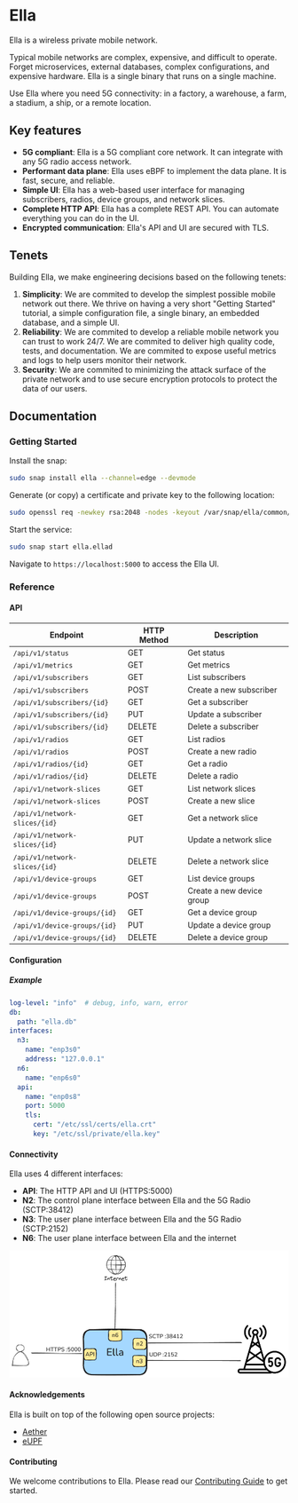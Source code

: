 # Ella

Ella is a wireless private mobile network.

Typical mobile networks are complex, expensive, and difficult to operate. Forget microservices, external databases, complex configurations, and expensive hardware. Ella is a single binary that runs on a single machine.

Use Ella where you need 5G connectivity: in a factory, a warehouse, a farm, a stadium, a ship, or a remote location.

## Key features

* **5G compliant**: Ella is a 5G compliant core network. It can integrate with any 5G radio access network.
* **Performant data plane**: Ella uses eBPF to implement the data plane. It is fast, secure, and reliable.
* **Simple UI**: Ella has a web-based user interface for managing subscribers, radios, device groups, and network slices.
* **Complete HTTP API**: Ella has a complete REST API. You can automate everything you can do in the UI.
* **Encrypted communication**: Ella's API and UI are secured with TLS.

## Tenets

Building Ella, we make engineering decisions based on the following tenets:
1. **Simplicity**: We are commited to develop the simplest possible mobile network out there. We thrive on having a very short "Getting Started" tutorial, a simple configuration file, a single binary, an embedded database, and a simple UI.
2. **Reliability**: We are commited to develop a reliable mobile network you can trust to work 24/7. We are commited to deliver high quality code, tests, and documentation. We are commited to expose useful metrics and logs to help users monitor their network.
3. **Security**: We are commited to minimizing the attack surface of the private network and to use secure encryption protocols to protect the data of our users.

## Documentation

### Getting Started

Install the snap:

```bash
sudo snap install ella --channel=edge --devmode
```

Generate (or copy) a certificate and private key to the following location:
```bash
sudo openssl req -newkey rsa:2048 -nodes -keyout /var/snap/ella/common/key.pem -x509 -days 1 -out /var/snap/ella/common/cert.pem -subj "/CN=example.com"
```

Start the service:
```bash
sudo snap start ella.ellad
```

Navigate to `https://localhost:5000` to access the Ella UI.

### Reference

#### API

| Endpoint                      | HTTP Method | Description               |
| ----------------------------- | ----------- | ------------------------- |
| `/api/v1/status`              | GET         | Get status                |
| `/api/v1/metrics`             | GET         | Get metrics               |
| `/api/v1/subscribers`         | GET         | List subscribers          |
| `/api/v1/subscribers`         | POST        | Create a new subscriber   |
| `/api/v1/subscribers/{id}`    | GET         | Get a subscriber          |
| `/api/v1/subscribers/{id}`    | PUT         | Update a subscriber       |
| `/api/v1/subscribers/{id}`    | DELETE      | Delete a subscriber       |
| `/api/v1/radios`              | GET         | List radios               |
| `/api/v1/radios`              | POST        | Create a new radio        |
| `/api/v1/radios/{id}`         | GET         | Get a radio               |
| `/api/v1/radios/{id}`         | DELETE      | Delete a radio            |
| `/api/v1/network-slices`      | GET         | List network slices       |
| `/api/v1/network-slices`      | POST        | Create a new slice        |
| `/api/v1/network-slices/{id}` | GET         | Get a network slice       |
| `/api/v1/network-slices/{id}` | PUT         | Update a network slice    |
| `/api/v1/network-slices/{id}` | DELETE      | Delete a network slice    |
| `/api/v1/device-groups`       | GET         | List device groups        |
| `/api/v1/device-groups`       | POST        | Create a new device group |
| `/api/v1/device-groups/{id}`  | GET         | Get a device group        |
| `/api/v1/device-groups/{id}`  | PUT         | Update a device group     |
| `/api/v1/device-groups/{id}`  | DELETE      | Delete a device group     |


#### Configuration

##### Example

```yaml
log-level: "info"  # debug, info, warn, error
db:
  path: "ella.db"
interfaces: 
  n3: 
    name: "enp3s0"
    address: "127.0.0.1"
  n6:
    name: "enp6s0"
  api:
    name: "enp0s8"
    port: 5000
    tls:
      cert: "/etc/ssl/certs/ella.crt"
      key: "/etc/ssl/private/ella.key"
```

#### Connectivity

Ella uses 4 different interfaces:

- **API**: The HTTP API and UI (HTTPS:5000)
- **N2**: The control plane interface between Ella and the 5G Radio (SCTP:38412)
- **N3**: The user plane interface between Ella and the 5G Radio (SCTP:2152)
- **N6**: The user plane interface between Ella and the internet

![alt text](connectivity.png)

#### Acknowledgements

Ella is built on top of the following open source projects:
- [Aether](https://aetherproject.org/)
- [eUPF](https://github.com/edgecomllc/eupf)

#### Contributing

We welcome contributions to Ella. Please read our [Contributing Guide](CONTRIBUTING.md) to get started.
